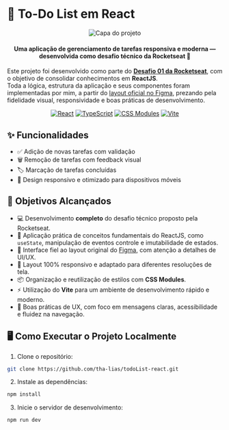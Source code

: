 # 📝 To-Do List em React

<div align="center">
  <img src="https://github.com/user-attachments/assets/3b47792a-227d-471f-969c-5415c987d2c6" alt="Capa do projeto">

#### Uma aplicação de gerenciamento de tarefas responsiva e moderna — desenvolvida como desafio técnico da Rocketseat 🚀

</div>


Este projeto foi desenvolvido como parte do [**Desafio 01 da Rocketseat**](https://efficient-sloth-d85.notion.site/Desafio-01-Praticando-os-conceitos-do-ReactJS-91fd63dd1a5b4a2796152de293ec1074#5d65777c3d4942009e3fe381f08d3c54), com o objetivo de consolidar conhecimentos em **ReactJS**.  
Toda a lógica, estrutura da aplicação e seus componentes foram implementadas por mim, a partir do [layout oficial no Figma](https://www.figma.com/file/0n0zDN7zbzhRbaEO74Xesx/ToDo-List/duplicate), prezando pela fidelidade visual, responsividade e boas práticas de desenvolvimento.


<div align="center">

[![React](https://img.shields.io/badge/React-20232A?style=for-the-badge&logo=react&logoColor=61DAFB)](https://reactjs.org/)
[![TypeScript](https://img.shields.io/badge/TypeScript-007ACC?style=for-the-badge&logo=typescript&logoColor=white)](https://www.typescriptlang.org/)
[![CSS Modules](https://img.shields.io/badge/CSS_Modules-000000?style=for-the-badge&logo=css-modules&logoColor=white)](https://github.com/css-modules/css-modules)
[![Vite](https://img.shields.io/badge/Vite-B73BFE?style=for-the-badge&logo=vite&logoColor=FFD62E)](https://vitejs.dev/)

</div>

## ✨ Funcionalidades

- ✅ Adição de novas tarefas com validação
- 🗑️ Remoção de tarefas com feedback visual
- 🏷️ Marcação de tarefas concluídas
- 📱 Design responsivo e otimizado para dispositivos móveis


## 🎯 Objetivos Alcançados

- 💻 Desenvolvimento **completo** do desafio técnico proposto pela Rocketseat.
- 🧠 Aplicação prática de conceitos fundamentais do ReactJS, como `useState`, manipulação de eventos controle e imutabilidade de estados.
- 🎨 Interface fiel ao layout original do [Figma](https://www.figma.com/file/0n0zDN7zbzhRbaEO74Xesx/ToDo-List/duplicate), com atenção a detalhes de UI/UX.
- 📱 Layout 100% responsivo e adaptado para diferentes resoluções de tela.
- 📦 Organização e reutilização de estilos com **CSS Modules**.
- ⚡ Utilização do **Vite** para um ambiente de desenvolvimento rápido e moderno.
- 🧪 Boas práticas de UX, com foco em mensagens claras, acessibilidade e fluidez na navegação.

## 🖥️ Como Executar o Projeto Localmente

1. Clone o repositório:
```bash
git clone https://github.com/tha-lias/todoList-react.git
```
2. Instale as dependências:
```bash
npm install
```
3. Inicie o servidor de desenvolvimento:
```bash
npm run dev
```
